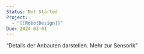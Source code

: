 ```yaml
---
Status: Not Started
Project:
  - "[[RobotDesign]]"
Due: 2024-03-01
---
```

“Details der Anbauten darstellen. Mehr zur Sensorik”